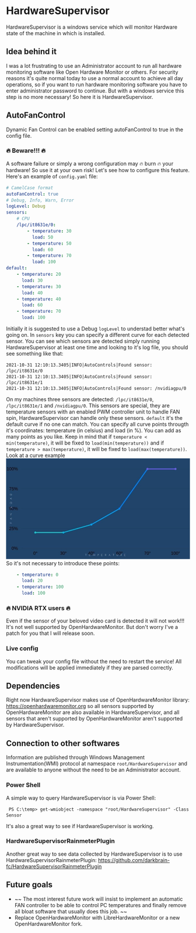 # HardwareSupervisor

HardwareSupervisor is a windows service which will monitor Hardware state of the machine in which
is installed.

## Idea behind it ##
I was a lot frustrating to use an Administrator account to run all hardware monitoring
software like Open Hardware Monitor or others. For security reasons it's quite normal today to use a
normal account to achieve all day operations, so if you want to run hardware monitoring software you
have to enter administrator password to continue. But with a windows service this step is no more
necessary! So here it is HardwareSupervisor.

## AutoFanControl ##
Dynamic Fan Control can be enabled setting autoFanControl to true in the config file.
### :fire: Beware!!! :fire: ###
A software failure or simply a wrong configuration may :fire: burn :fire: your hardware! So use it
at your own risk!
Let's see how to configure this feature. Here's an example of `config.yaml` file:
```yaml
# CamelCase format
autoFanControl: true
# Debug, Info, Warn, Error
logLevel: Debug
sensors:
    # CPU
    /lpc/it8631e/0:
        - temperature: 30
          load: 50
        - temperature: 50
          load: 60
        - temperature: 70
          load: 100
default:
    - temperature: 20
      load: 30
    - temperature: 30
      load: 40
    - temperature: 40
      load: 60
    - temperature: 70
      load: 100
```
Initially it is suggested to use a Debug `logLevel` to understad better what's going on.
In `sensors` key you can specify a different curve for each detected sensor. You can see which
sensors are detected simply running HardwareSupervisor at least one time and looking to it's log file,
you should see something like that:
```
2021-10-31 12:10:13.3405|INFO|AutoControls|Found sensor: /lpc/it8631e/0
2021-10-31 12:10:13.3405|INFO|AutoControls|Found sensor: /lpc/it8631e/1
2021-10-31 12:10:13.3405|INFO|AutoControls|Found sensor: /nvidiagpu/0
```
On my machines three sensors are detected: `/lpc/it8631e/0`, `/lpc/it8631e/1` and `/nvidiagpu/0`. This sensors are special,
they are temperature sensors with an enabled PWM controller unit to handle FAN spin, HardwareSupervisor can handle only these sensors.
`default` it's the default curve if no one can match.
You can specify all curve points througth it's coordinates: temperature (in celsius) and load (in %).
You can add as many points as you like.
Keep in mind that if `temperature < min(temperature)`, it will be fixed to `load(min(temperature))` and if
`temperature > max(temperature)`, it will be fixed to `load(max(temperature))`. Look at a curve example
![curve](https://github.com/darkbrain-fc/HardwareSupervisor/blob/master/assets/curve.jpg)
So it's not necessary to introduce these points:
```yaml
    - temperature: 0
      load: 20
    - temperature: 100
      load: 100
```
### :fire: NVIDIA RTX users :fire: ###
Even if the sensor of your beloved video card is detected it will not work!!! It's not well supported by
OpenHardwareMonitor. But don't worry I've a patch for you that I will release soon.

### Live config ###
You can tweak your config file without the need to restart the service! All modifications will be applied 
immediately if they are parsed correctly. 

## Dependencies ##
Right now HardwareSupervisor makes use of OpenHardwareMonitor library: https://openhardwaremonitor.org so
all sensors supported by OpenHardwareMonitor are also available in HardwareSupervisor, and
all sensors that aren't supported by OpenHardwareMonitor aren't supported by HardwareSupervisor.

## Connection to other softwares ##
Information are published through Windows Management Instrumentation(WMI) protocol at
namespace `root/HardwareSupervisor` and are available to anyone without the need to be
an Administrator account.

### Power Shell ###
A simple way to query HardwareSupervisor is via Power Shell:
```console
 PS C:\temp> get-wmiobject -namespace "root/HardwareSupervisor" -Class Sensor
```
It's also a great way to see if HardwareSupervisor is working.

### HardwareSupervisorRainmeterPlugin ###
Another great way to see data collected by HardwareSupervisor is to use
HardwareSupervisorRainmeterPlugin: https://github.com/darkbrain-fc/HardwareSupervisorRainmeterPlugin

## Future goals ##
* ~~ The most interest future work will insist to implement an automatic FAN controller to be able to
control PC temperatures and finally remove all bloat software that usually does this job. ~~
* Replace OpenHardwareMonitor with LibreHardwareMonitor or a new OpenHardwareMonitor fork.

